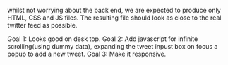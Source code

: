 whilst not worrying about the back end, we are expected to produce only HTML, CSS and JS files.  The resulting file should look as close to the real twitter feed as possible.

Goal 1: Looks good on desk top.
Goal 2: Add javascript for infinite scrolling(using dummy data), expanding the tweet inpust box on focus a popup to add a new tweet.
Goal 3: Make it responsive.
